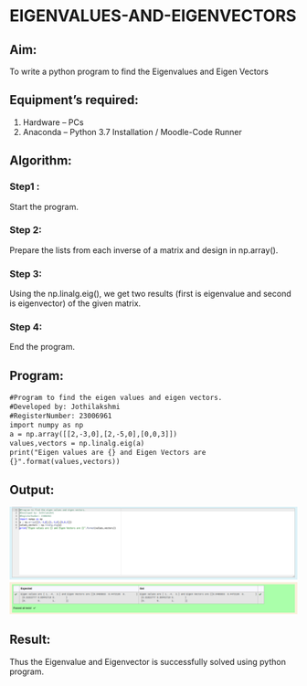 # EIGENVALUES-AND-EIGENVECTORS
## Aim:
To write a python program to find the Eigenvalues and Eigen Vectors
## Equipment’s required:
1. 	Hardware – PCs
2. 	Anaconda – Python 3.7 Installation / Moodle-Code Runner
## Algorithm:
### Step1 : 
Start the program.
### Step 2: 
Prepare the lists from each inverse of a matrix and design in np.array().
### Step 3:
Using the np.linalg.eig(),  we get two results (first is eigenvalue and second is eigenvector) of the given matrix.
### Step 4: 
End the program.
## Program:
```
#Program to find the eigen values and eigen vectors.
#Developed by: Jothilakshmi
#RegisterNumber: 23006961
import numpy as np
a = np.array([[2,-3,0],[2,-5,0],[0,0,3]])
values,vectors = np.linalg.eig(a)
print("Eigen values are {} and Eigen Vectors are {}".format(values,vectors))
```
## Output:
![output](eigenvalueoutput.png)

## Result:
Thus the Eigenvalue and Eigenvector is successfully solved using python program.